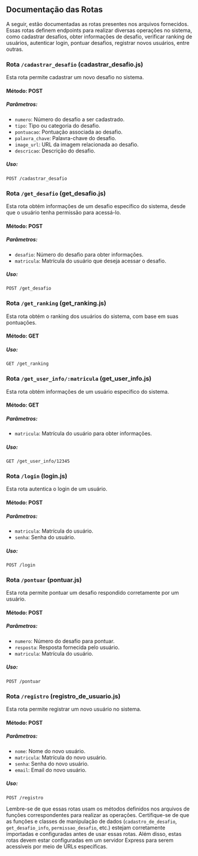 Documentação das Rotas
----------------------

A seguir, estão documentadas as rotas presentes nos arquivos fornecidos. Essas rotas definem endpoints para realizar diversas operações no sistema, como cadastrar desafios, obter informações de desafio, verificar ranking de usuários, autenticar login, pontuar desafios, registrar novos usuários, entre outras.

### Rota `/cadastrar_desafio` (cadastrar\_desafio.js)

Esta rota permite cadastrar um novo desafio no sistema.

#### Método: POST

##### Parâmetros:

*   `numero`: Número do desafio a ser cadastrado.
*   `tipo`: Tipo ou categoria do desafio.
*   `pontuacao`: Pontuação associada ao desafio.
*   `palavra_chave`: Palavra-chave do desafio.
*   `image_url`: URL da imagem relacionada ao desafio.
*   `descricao`: Descrição do desafio.

##### Uso:

`POST /cadastrar_desafio`

### Rota `/get_desafio` (get\_desafio.js)

Esta rota obtém informações de um desafio específico do sistema, desde que o usuário tenha permissão para acessá-lo.

#### Método: POST

##### Parâmetros:

*   `desafio`: Número do desafio para obter informações.
*   `matricula`: Matrícula do usuário que deseja acessar o desafio.

##### Uso:

`POST /get_desafio`

### Rota `/get_ranking` (get\_ranking.js)

Esta rota obtém o ranking dos usuários do sistema, com base em suas pontuações.

#### Método: GET

##### Uso:

`GET /get_ranking`

### Rota `/get_user_info/:matricula` (get\_user\_info.js)

Esta rota obtém informações de um usuário específico do sistema.

#### Método: GET

##### Parâmetros:

*   `matricula`: Matrícula do usuário para obter informações.

##### Uso:

`GET /get_user_info/12345`

### Rota `/login` (login.js)

Esta rota autentica o login de um usuário.

#### Método: POST

##### Parâmetros:

*   `matricula`: Matrícula do usuário.
*   `senha`: Senha do usuário.

##### Uso:

`POST /login`

### Rota `/pontuar` (pontuar.js)

Esta rota permite pontuar um desafio respondido corretamente por um usuário.

#### Método: POST

##### Parâmetros:

*   `numero`: Número do desafio para pontuar.
*   `resposta`: Resposta fornecida pelo usuário.
*   `matricula`: Matrícula do usuário.

##### Uso:

`POST /pontuar`

### Rota `/registro` (registro\_de\_usuario.js)

Esta rota permite registrar um novo usuário no sistema.

#### Método: POST

##### Parâmetros:

*   `nome`: Nome do novo usuário.
*   `matricula`: Matrícula do novo usuário.
*   `senha`: Senha do novo usuário.
*   `email`: Email do novo usuário.

##### Uso:

`POST /registro`

Lembre-se de que essas rotas usam os métodos definidos nos arquivos de funções correspondentes para realizar as operações. Certifique-se de que as funções e classes de manipulação de dados (`cadastro_de_desafio`, `get_desafio_info`, `permissao_desafio`, etc.) estejam corretamente importadas e configuradas antes de usar essas rotas. Além disso, estas rotas devem estar configuradas em um servidor Express para serem acessíveis por meio de URLs específicas.